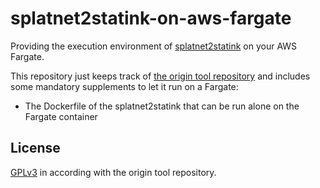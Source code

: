 splatnet2statink-on-aws-fargate
===============================

Providing the execution environment of [splatnet2statink](https://github.com/frozenpandaman/splatnet2statink) on your AWS Fargate.

This repository just keeps track of [the origin tool repository](https://github.com/frozenpandaman/splatnet2statink) and includes some mandatory supplements to let it run on a Fargate:

- The Dockerfile of the splatnet2statink that can be run alone on the Fargate container

## License 

[GPLv3](https://choosealicense.com/licenses/gpl-3.0/) in according with the origin tool repository.
